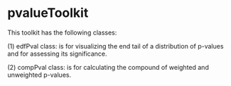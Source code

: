 pvalueToolkit
=============

This toolkit has the following classes:

(1) edfPval class: is for visualizing the end tail of a distribution of p-values and 
                   for assessing its significance.
                     
(2) compPval class: is for calculating the compound of weighted and unweighted p-values. 
